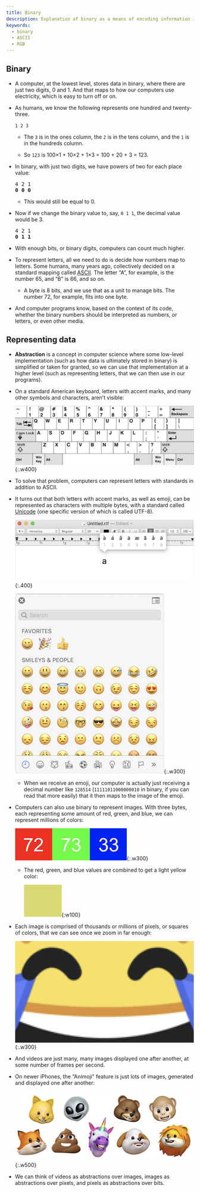 ```yaml
---
title: Binary
description: Explanation of binary as a means of encoding information in computers.
keywords:
  - binary
  - ASCII
  - RGB
---
```


## Binary

*   A computer, at the lowest level, stores data in binary, where there are just two digits, 0 and 1. And that maps to how our computers use electricity, which is easy to turn off or on.

*   As humans, we know the following represents one hundred and twenty-three.

        1 2 3

    *   The `3` is in the ones column, the `2` is in the tens column, and the `1` is in the hundreds column.

    *   So `123` is 100×1 + 10×2 + 1×3 = 100 + 20 + 3 = 123.

*   In binary, with just two digits, we have powers of two for each place value:

    <pre>4 2 1
    <b>0 0 0</b>
    </pre>

    *   This would still be equal to 0.

*   Now if we change the binary value to, say, `0 1 1`, the decimal value would be 3.

    <pre>4 2 1
    <b>0 1 1</b>
    </pre>

*   With enough bits, or binary digits, computers can count much higher.

*   To represent letters, all we need to do is decide how numbers map to letters. Some humans, many years ago, collectively decided on a standard mapping called [ASCII](https://en.wikipedia.org/wiki/ASCII). The letter “A”, for example, is the number 65, and “B” is 66, and so on.

    *   A byte is 8 bits, and we use that as a unit to manage bits. The number 72, for example, fits into one byte.

*   And computer programs know, based on the context of its code, whether the binary numbers should be interpreted as numbers, or letters, or even other media.

## Representing data

*   **Abstraction** is a concept in computer science where some low-level implementation (such as how data is ultimately stored in binary) is simplified or taken for granted, so we can use that implementation at a higher level (such as representing letters, that we can then use in our programs).

*   On a standard American keyboard, letters with accent marks, and many other symbols and characters, aren’t visible:

	![computer keyboard with labeled keys](keyboard.png){:.w400}
	
*   To solve that problem, computers can represent letters with standards in addition to ASCII.

*   It turns out that both letters with accent marks, as well as emoji, can be represented as characters with multiple bytes, with a standard called [Unicode](https://en.wikipedia.org/wiki/Unicode) (one specific version of which is called UTF-8).

	![text editor with various options for accent marks over the letter a](unicode.png){:.400}
	
	![on-screen emoji selector](emoji.png){:.w300}

    * When we receive an emoji, our computer is actually just receiving a decimal number like `128514` (`11111011000000010` in binary, if you can read that more easily) that it then maps to the image of the emoji.

*   Computers can also use binary to represent images. With three bytes, each representing some amount of red, green, and blue, we can represent millions of colors:

    ![red square labeled with 72, green square labeled with 73, blue square labeled with 33](rgb.png){:.w300}
	
    *   The red, green, and blue values are combined to get a light yellow color:  

        ![light yellow square](rgb_combined.png){:w100}

*   Each image is comprised of thousands or millions of pixels, or squares of colors, that we can see once we zoom in far enough:

	![zoomed-in emoji of laughing tears of joy with squares of pixels distinguishable](emoji_zoomed.png){:.w300}

*   And videos are just many, many images displayed one after another, at some number of frames per second.

*   On newer iPhones, the “Animoji” feature is just lots of images, generated and displayed one after another:

	![various animoji](animoji.png){:.w500}

*   We can think of videos as abstractions over images, images as abstractions over pixels, and pixels as abstractions over bits.
